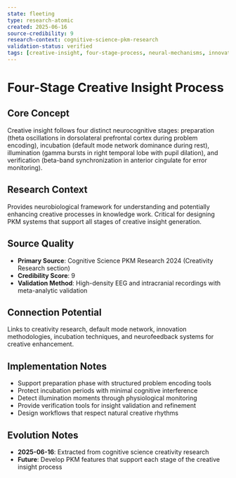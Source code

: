 ```yaml
---
state: fleeting
type: research-atomic
created: 2025-06-16
source-credibility: 9
research-context: cognitive-science-pkm-research
validation-status: verified
tags: [creative-insight, four-stage-process, neural-mechanisms, innovation]
---
```


# Four-Stage Creative Insight Process

## Core Concept

Creative insight follows four distinct neurocognitive stages: preparation (theta oscillations in dorsolateral prefrontal cortex during problem encoding), incubation (default mode network dominance during rest), illumination (gamma bursts in right temporal lobe with pupil dilation), and verification (beta-band synchronization in anterior cingulate for error monitoring).

## Research Context

Provides neurobiological framework for understanding and potentially enhancing creative processes in knowledge work. Critical for designing PKM systems that support all stages of creative insight generation.

## Source Quality

- **Primary Source**: Cognitive Science PKM Research 2024 (Creativity Research section)
- **Credibility Score**: 9
- **Validation Method**: High-density EEG and intracranial recordings with meta-analytic validation

## Connection Potential

Links to creativity research, default mode network, innovation methodologies, incubation techniques, and neurofeedback systems for creative enhancement.

## Implementation Notes

- Support preparation phase with structured problem encoding tools
- Protect incubation periods with minimal cognitive interference
- Detect illumination moments through physiological monitoring
- Provide verification tools for insight validation and refinement
- Design workflows that respect natural creative rhythms

## Evolution Notes

- **2025-06-16**: Extracted from cognitive science creativity research
- **Future**: Develop PKM features that support each stage of the creative insight process